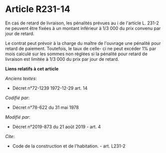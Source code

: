 # Article R231-14

En cas de retard de livraison, les pénalités prévues au i de l'article L. 231-2 ne peuvent être fixées à un montant inférieur
à 1/3 000 du prix convenu par jour de retard. 

Le contrat peut prévoir à la charge du maître de l'ouvrage une pénalité pour retard de paiement. Toutefois, le taux de celle-
ci ne peut excéder 1% par mois calculé sur les sommes non réglées si la pénalité pour retard de livraison est limitée à 1/3
000 du prix par jour de retard.

**Liens relatifs à cet article**

_Anciens textes_:

  - Décret n°72-1239 1972-12-29 art. 14

_Codifié par_:

  - Décret n°78-622 du 31 mai 1978

_Modifié par_:

  - Décret n°2019-873 du 21 août 2019 - art. 4

_Cite_:

  - Code de la construction et de l'habitation. - art. L231-2
